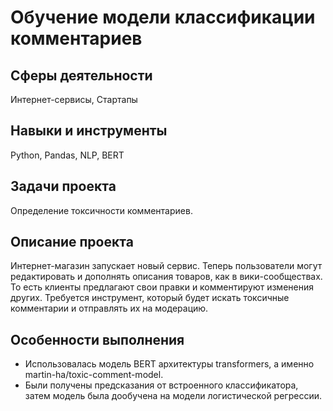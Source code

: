 # Обучение модели классификации комментариев

## Сферы деятельности

Интернет-сервисы, Стартапы

## Навыки и инструменты

Python, Pandas, NLP, BERT

## Задачи проекта

Определение токсичности комментариев.

## Описание проекта

Интернет-магазин запускает новый сервис. Теперь пользователи могут редактировать и дополнять описания товаров, как в вики-сообществах. То есть клиенты предлагают свои правки и комментируют изменения других. Требуется инструмент, который будет искать токсичные комментарии и отправлять их на модерацию.

## Особенности выполнения
* Использовалась модель BERT архитектуры transformers, а именно martin-ha/toxic-comment-model.
* Были получены предсказания от встроенного классификатора, затем модель была дообучена на модели логистической регрессии.
